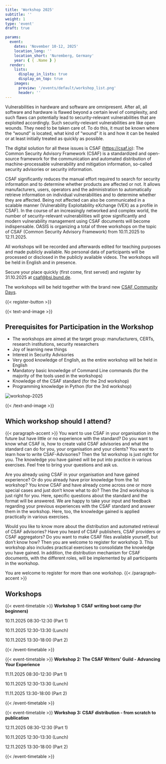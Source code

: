```yaml
---
title: 'Workshop 2025'
subtitle: ''
weight: 1
type: 'event'
draft: true

params:
  event:
    dates: 'November 10-12, 2025'
    location_long: ''
    location_short: 'Nuremberg, Germany'
    year: { { .Name } }
  render:
    lists:
      display_in_lists: true
      display_on_top: true
    images:
      preview: '/events/default/workshop_list.png'
      header: ''
---
```


Vulnerabilities in hardware and software are omnipresent. After all, all
software and hardware is flawed beyond a certain level of complexity, and such
flaws can potentially lead to security-relevant vulnerabilities that are
exploited accordingly. Such security-relevant vulnerabilities are like open
wounds. They need to be taken care of. To do this, it must be known where the
“wound” is located, what kind of “wound” it is and how it can be healed
or at least initially treated as quickly as possible.

The digital solution for all these issues is CSAF (https://csaf.io): The Common
Security Advisory Framework (CSAF) is a standardized and open-source framework
for the communication and automated distribution of machine-processable
vulnerability and mitigation information, so-called security advisories or
security information.

CSAF significantly reduces the manual effort required to search for security
information and to determine whether products are affected or not. It allows
manufacturers, users, operators and the administration to automatically
retrieve information on individual vulnerabilities and to determine whether
they are affected. Being not affected can also be communicated in a scalable
manner (Vulnerability Exploitability eXchange (VEX) as a profile in CSAF). In
the course of an increasingly networked and complex world, the number of
security-relevant vulnerabilities will grow significantly and modern
vulnerability management using CSAF documents will become indispensable. OASIS is organizing a total of three workshops on the topic of CSAF (Common Security Advisory Framework) from 10.11.2025 to 12.11.2025.

All workshops will be recorded and afterwards edited for teaching purposes and
made publicly available. No personal data of participants will be processed or
disclosed in the publicly available videos. The workshops will be held in
English and in presence.

<!-- Check date for registration deadline -->
Secure your place quickly (first come, first served) and register by 31.10.2025 at csaf@bsi.bund.de.

The workshops will be held together with the brand new [CSAF Community Days](/community-days/2025).

{{< register-button >}}

{{< text-and-image >}}
## Prerequisites for Participation in the Workshop
- The workshops are aimed at the target group: manufacturers, CERTs, research
institutions, security researchers
- Joy of learning new things
- Interest in Security Advisories
- Very good knowledge of English, as the entire workshop will be held in English
- Mandatory basic knowledge of Command Line commands (for the majority of the
tools used in the workshops)
- Knowledge of the CSAF standard (for the 2nd workshop)
- Programming knowledge in Python (for the 3rd workshop)

![workshop-2025](/events/workshops/2024/checklist-survey-review-computer.jpg)

{{< /text-and-image >}}

## Which workshop should I attend?
{{< paragraph-accent >}}
You want to use CSAF in your organisation in the future but have little or no
experience with the standard? Do you want to know what CSAF is, how to create
valid CSAF advisories and what the standard can do for you, your organisation
and your clients? You want to learn how to write CSAF-Advisories? Then the 1st
workshop is just right for you. The knowledge you have gained will be put into
practice in various exercises. Feel free to bring your questions and ask us.

Are you already using CSAF in your organisation and have gained experience? Or
do you already have prior knowledge from the 1st workshop? You know CSAF and
have already come across one or more special cases and just don’t know what
to do? Then the 2nd workshop is just right for you. Here, specific questions
about the standard and the format will be answered. We are happy to take your
input and feedback regarding your previous experiences with the CSAF standard
and answer them in the workshop. Here, too, the knowledge gained is applied
practically in various exercises.

Would you like to know more about the distribution and automated retrieval of
CSAF advisories? Have you heard of CSAF publishers, CSAF providers or CSAF
aggregators? Do you want to make CSAF files available yourself, but don’t
know how? Then you are welcome to register for workshop 3. This workshop also
includes practical exercises to consolidate the knowledge you have gained. In
addition, the distribution mechanism for CSAF documents, with the different
roles, will be implemented by all participants in the workshop.

You are welcome to register for more than one workshop.
{{< /paragraph-accent >}}

## Workshops
{{< event-timetable >}}
**Workshop 1: CSAF writing boot camp (for beginners)**

10.11.2025 08:30-12:30 (Part 1)

10.11.2025 12:30-13:30 (Lunch)

10.11.2025 13:30-18:00 (Part 2)

{{< /event-timetable >}}

{{< event-timetable >}}
**Workshop 2: The CSAF Writers' Guild - Advancing Your Experience**

11.11.2025 08:30-12:30 (Part 1)

10.11.2025 12:30-13:30 (Lunch)

11.11.2025 13:30-18:00 (Part 2)

{{< /event-timetable >}}

{{< event-timetable >}}
**Workshop 3: CSAF distribution - from scratch to publication**

12.11.2025 08:30-12:30 (Part 1)

10.11.2025 12:30-13:30 (Lunch)

12.11.2025 13:30-18:00 (Part 2)

{{< /event-timetable >}}